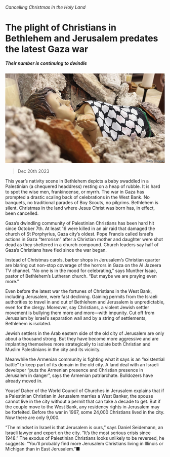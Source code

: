 ###### Cancelling Christmas in the Holy Land

# The plight of Christians in Bethlehem and Jerusalem predates the latest Gaza war 

##### Their number is continuing to dwindle 

![image](images/20231223_MAP002.jpg) 

> Dec 20th 2023 

This year’s nativity scene in Bethlehem depicts a baby swaddled in a Palestinian (a chequered headdress) resting on a heap of rubble. It is hard to spot the wise men, frankincense, or myrrh. The war in Gaza has prompted a drastic scaling back of celebrations in the West Bank. No banquets, no traditional parades of Boy Scouts, no pilgrims. Bethlehem is silent. Christmas in the land where Jesus Christ was born has, in effect, been cancelled.

Gaza’s dwindling community of Palestinian Christians has been hard hit since October 7th. At least 16 were killed in an air raid that damaged the church of St Porphyrius, Gaza city’s oldest. Pope Francis called Israel’s actions in Gaza “terrorism” after a Christian mother and daughter were shot dead as they sheltered in a church compound. Church leaders say half of Gaza’s Christians have fled since the war began.


Instead of Christmas carols, barber shops in Jerusalem’s Christian quarter are blaring out non-stop coverage of the horrors in Gaza on the Al Jazeera TV channel. “No one is in the mood for celebrating,” says Munther Isaac, pastor of Bethlehem’s Lutheran church. “But maybe we are praying even more.”

Even before the latest war the fortunes of Christians in the West Bank, including Jerusalem, were fast declining. Gaining permits from the Israeli authorities to travel in and out of Bethlehem and Jerusalem is unpredictable, even for the clergy. Moreover, say Christians, a violent Jewish settler movement is bullying them more and more—with impunity. Cut off from Jerusalem by Israel’s separation wall and by a string of settlements, Bethlehem is isolated.

Jewish settlers in the Arab eastern side of the old city of Jerusalem are only about a thousand strong. But they have become more aggressive and are implanting themselves more strategically to isolate both Christian and Muslim Palestinians in the city and its vicinity.

Meanwhile the Armenian community is fighting what it says is an “existential battle” to keep part of its domain in the old city. A land deal with an Israeli developer “puts the Armenian presence and Christian presence in Jerusalem in danger”, says the Armenian patriarchate. Bulldozers have already moved in. 

Yousef Daher of the World Council of Churches in Jerusalem explains that if a Palestinian Christian in Jerusalem marries a West Banker, the spouse cannot live in the city without a permit that can take a decade to get. But if the couple move to the West Bank, any residency rights in Jerusalem may be forfeited. Before the war in 1967, some 24,000 Christians lived in the city. Now there are only 9,000.

“The mindset in Israel is that Jerusalem is ours,” says Daniel Seidemann, an Israeli lawyer and expert on the city. “It’s the most serious crisis since 1948.” The exodus of Palestinian Christians looks unlikely to be reversed, he suggests: “You’ll probably find more Jerusalem Christians living in Illinois or Michigan than in East Jerusalem.”■

